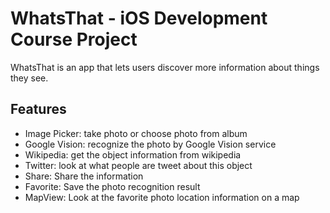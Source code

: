 # WhatsThat - iOS Development Course Project
WhatsThat is an app that lets users discover more information about things they see.

## Features
* Image Picker: take photo or choose photo from album
* Google Vision: recognize the photo by Google Vision service
* Wikipedia: get the object information from wikipedia
* Twitter: look at what people are tweet about this object
* Share: Share the information
* Favorite: Save the photo recognition result
* MapView: Look at the favorite photo location information on a map
